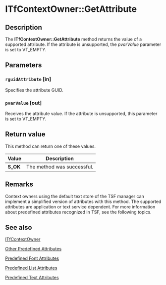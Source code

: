 # ITfContextOwner::GetAttribute

## Description

The **ITfContextOwner::GetAttribute** method returns the value of a supported attribute. If the attribute is unsupported, the *pvarValue* parameter is set to VT_EMPTY.

## Parameters

### `rguidAttribute` [in]

Specifies the attribute GUID.

### `pvarValue` [out]

Receives the attribute value. If the attribute is unsupported, this parameter is set to VT_EMPTY.

## Return value

This method can return one of these values.

| Value | Description |
| --- | --- |
| **S_OK** | The method was successful. |

## Remarks

Context owners using the default text store of the TSF manager can implement a simplified version of attributes with this method. The supported attributes are application or text service dependent. For more information about predefined attributes recognized in TSF, see the following topics.

## See also

[ITfContextOwner](https://learn.microsoft.com/windows/desktop/api/msctf/nn-msctf-itfcontextowner)

[Other Predefined Attributes](https://learn.microsoft.com/windows/desktop/TSF/other-predefined-attributes)

[Predefined Font Attributes](https://learn.microsoft.com/windows/desktop/TSF/predefined-font-attributes)

[Predefined List Attributes](https://learn.microsoft.com/windows/desktop/TSF/predefined-list-attributes)

[Predefined Text Attributes](https://learn.microsoft.com/windows/desktop/TSF/predefined-text-attributes)